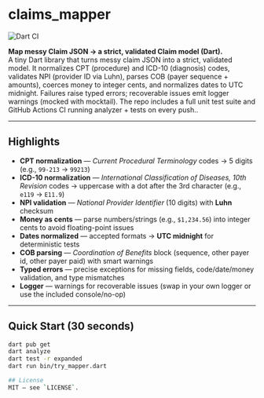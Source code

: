 # claims_mapper

![Dart CI](https://github.com/maayday/claims_mapper/actions/workflows/dart.yml/badge.svg)

**Map messy Claim JSON → a strict, validated Claim model (Dart).**  
A tiny Dart library that turns messy claim JSON into a strict, validated model. It normalizes CPT (procedure) and ICD-10 (diagnosis) codes, validates NPI (provider ID via Luhn), parses COB (payer sequence + amounts), coerces money to integer cents, and normalizes dates to UTC midnight. Failures raise typed errors; recoverable issues emit logger warnings (mocked with mocktail). The repo includes a full unit test suite and GitHub Actions CI running analyzer + tests on every push..

---

## Highlights

- **CPT normalization** — *Current Procedural Terminology* codes → 5 digits (e.g., `99-213` → `99213`)
- **ICD-10 normalization** — *International Classification of Diseases, 10th Revision* codes → uppercase with a dot after the 3rd character (e.g., `e119` → `E11.9`)
- **NPI validation** — *National Provider Identifier* (10 digits) with **Luhn** checksum
- **Money as cents** — parse numbers/strings (e.g., `$1,234.56`) into integer cents to avoid floating-point issues
- **Dates normalized** — accepted formats → **UTC midnight** for deterministic tests
- **COB parsing** — *Coordination of Benefits* block (sequence, other payer id, other payer paid) with smart warnings
- **Typed errors** — precise exceptions for missing fields, code/date/money validation, and type mismatches
- **Logger** — warnings for recoverable issues (swap in your own logger or use the included console/no-op)

---

## Quick Start (30 seconds)

```bash
dart pub get
dart analyze
dart test -r expanded
dart run bin/try_mapper.dart

## License
MIT — see `LICENSE`.
